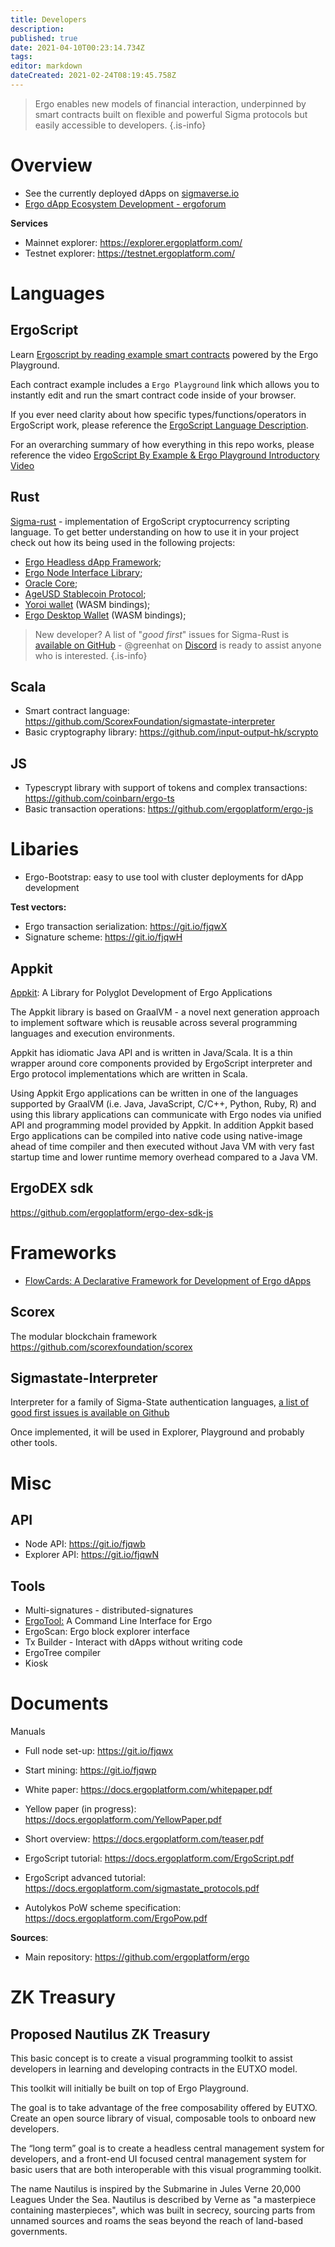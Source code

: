 ```yaml
---
title: Developers
description: 
published: true
date: 2021-04-10T00:23:14.734Z
tags: 
editor: markdown
dateCreated: 2021-02-24T08:19:45.758Z
---
```


> Ergo enables new models of financial interaction, underpinned by smart contracts built on flexible and powerful Sigma protocols but easily accessible to developers.
{.is-info}




# Overview


- See the currently deployed dApps on [sigmaverse.io](https://sigmaverse.io/)
- [Ergo dApp Ecosystem Development - ergoforum](https://www.ergoforum.org/t/what-apps-can-you-do-on-ergo/819)




**Services**
- Mainnet explorer: https://explorer.ergoplatform.com/
- Testnet explorer: https://testnet.ergoplatform.com/
# Languages

## ErgoScript
Learn [Ergoscript by reading example smart contracts](https://github.com/ergoplatform/ergoscript-by-example) powered by the Ergo Playground.

Each contract example includes a `Ergo Playground` link which allows you to instantly edit and run the smart contract code inside of your browser.

If you ever need clarity about how specific types/functions/operators in ErgoScript work, please reference the [ErgoScript Language Description](https://github.com/ScorexFoundation/sigmastate-interpreter/blob/develop/docs/LangSpec.md).

For an overarching summary of how everything in this repo works, please reference the video [ErgoScript By Example & Ergo Playground Introductory Video](https://www.youtube.com/watch?v=8l2v1asHgyA)

## Rust

[Sigma-rust](https://github.com/ergoplatform/sigma-rust) - implementation of ErgoScript cryptocurrency scripting language. To get better understanding on how to use it in your project check out how its being used in the following projects:

- [Ergo Headless dApp Framework](https://github.com/Emurgo/ergo-headless-dapp-framework);
- [Ergo Node Interface Library](https://github.com/Emurgo/ergo-node-interface);
- [Oracle Core](https://github.com/ergoplatform/oracle-core);
- [AgeUSD Stablecoin Protocol](https://github.com/Emurgo/age-usd);
- [Yoroi wallet](https://github.com/Emurgo/yoroi-frontend) (WASM bindings);
- [Ergo Desktop Wallet](https://github.com/ErgoWallet/ergowallet-desktop) (WASM bindings);

> New developer? A list of "*good first*" issues for Sigma-Rust is [available on GitHub](https://github.com/ergoplatform/sigma-rust/issues?q=is%3Aissue+is%3Aopen+label%3A%22good+first+issue%22 ) - @greenhat on [Discord](https://discord.gg/Q86PNMwRsu) is ready to assist anyone who is interested.
{.is-info}

## Scala

- Smart contract language: https://github.com/ScorexFoundation/sigmastate-interpreter
- Basic cryptography library: https://github.com/input-output-hk/scrypto

## JS

- Typescrypt library with support of tokens and complex transactions: https://github.com/coinbarn/ergo-ts
- Basic transaction operations: https://github.com/ergoplatform/ergo-js

# Libaries

- Ergo-Bootstrap: easy to use tool with cluster deployments for dApp development


**Test vectors:**
- Ergo transaction serialization: https://git.io/fjqwX
- Signature scheme: https://git.io/fjqwH


## Appkit

[Appkit](https://github.com/ergoplatform/ergo-appkit): A Library for Polyglot Development of Ergo Applications

The Appkit library is based on GraalVM - a novel next generation approach to implement software which is reusable across several programming languages and execution environments.

Appkit has idiomatic Java API and is written in Java/Scala. It is a thin wrapper around core components provided by ErgoScript interpreter and Ergo protocol implementations which are written in Scala.

Using Appkit Ergo applications can be written in one of the languages supported by GraalVM (i.e. Java, JavaScript, C/C++, Python, Ruby, R) and using this library applications can communicate with Ergo nodes via unified API and programming model provided by Appkit. In addition Appkit based Ergo applications can be compiled into native code using native-image ahead of time compiler and then executed without Java VM with very fast startup time and lower runtime memory overhead compared to a Java VM.

## ErgoDEX sdk

https://github.com/ergoplatform/ergo-dex-sdk-js



# Frameworks
- [FlowCards: A Declarative Framework for Development of Ergo dApps](https://ergoplatform.org/en/blog/2020_04_29_flow_cards/)
## Scorex 
 The modular blockchain framework
https://github.com/scorexfoundation/scorex


## Sigmastate-Interpreter

Interpreter for a family of Sigma-State authentication languages, [a list of good first issues is available on Github](https://github.com/ScorexFoundation/sigmastate-interpreter/issues?q=is%3Aopen+is%3Aissue+label%3A%22good+first+issue%22)

Once implemented, it will be used in Explorer, Playground and probably other tools.


# Misc

## API

- Node API: https://git.io/fjqwb
- Explorer API: https://git.io/fjqwN

## Tools
- Multi-signatures - distributed-signatures
- [ErgoTool:](https://github.com/Emurgo/ergo-node-interface) A Command Line Interface for Ergo
- ErgoScan: Ergo block explorer interface
- Tx Builder - Interact with dApps without writing code
- ErgoTree compiler 
- Kiosk

# Documents

Manuals

- Full node set-up: https://git.io/fjqwx
- Start mining: https://git.io/fjqwp

- White paper: https://docs.ergoplatform.com/whitepaper.pdf
- Yellow paper (in progress): https://docs.ergoplatform.com/YellowPaper.pdf
- Short overview: https://docs.ergoplatform.com/teaser.pdf
- ErgoScript tutorial: https://docs.ergoplatform.com/ErgoScript.pdf
- ErgoScript advanced tutorial: https://docs.ergoplatform.com/sigmastate_protocols.pdf
- Autolykos PoW scheme specification: https://docs.ergoplatform.com/ErgoPow.pdf

**Sources**:
- Main repository: https://github.com/ergoplatform/ergo

# ZK Treasury

## Proposed Nautilus ZK Treasury

This basic concept is to create a visual programming toolkit to assist developers in learning and developing contracts in the EUTXO model. 

This toolkit will initially be built on top of Ergo Playground.  

The goal is to take advantage of the free composability offered by EUTXO. Create an open source library of visual, composable tools to onboard new developers. 

The “long term” goal is to create a headless central management system for developers, and a front-end UI focused central management system for basic users that are both interoperable with this visual programming toolkit. 

The name Nautilus is inspired by the Submarine in Jules Verne 20,000 Leagues Under the Sea. Nautilus is described by Verne as "a masterpiece containing masterpieces", which was built in secrecy, sourcing parts from unnamed sources and roams the seas beyond the reach of land-based governments.




